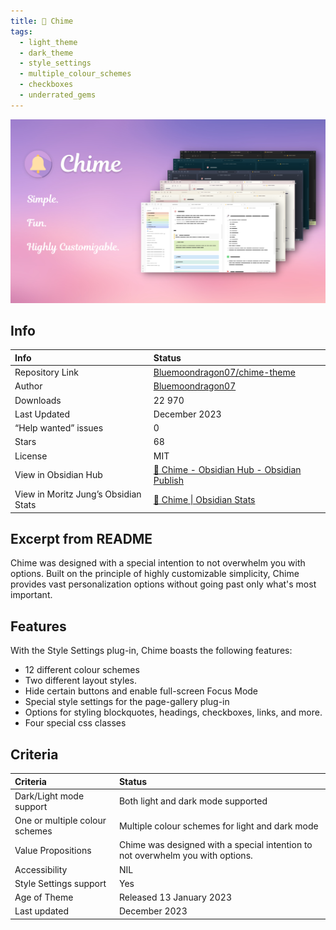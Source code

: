 ```yaml
---
title: 🔔 Chime
tags:
  - light_theme
  - dark_theme
  - style_settings
  - multiple_colour_schemes
  - checkboxes
  - underrated_gems
---
```


<img src="https://raw.githubusercontent.com/Bluemoondragon07/chime-theme/refs/heads/main/Screenshots/Showcase.png">

## Info

| Info                                 | Status                                                                                                                                                             |
| :----------------------------------- | :----------------------------------------------------------------------------------------------------------------------------------------------------------------- |
| Repository Link                      | [Bluemoondragon07/chime-theme](https://github.com/Bluemoondragon07/chime-theme)                                                                                    |
| Author                               | [Bluemoondragon07](https://github.com/Bluemoondragon07)                                                                                                            |
| Downloads                            | 22 970                                                                                                                                                             |
| Last Updated                         | December 2023                                                                                                                                                      |
| “Help wanted” issues                 | 0                                                                                                                                                                  |
| Stars                                | 68                                                                                                                                                                 |
| License                              | MIT                                                                                                                                                                |
| View in Obsidian Hub                 | [🔔 Chime \- Obsidian Hub \- Obsidian Publish](https://publish.obsidian.md/hub/02+-+Community+Expansions/02.05+All+Community+Expansions/Themes/%F0%9F%94%94+Chime) |
| View in Moritz Jung’s Obsidian Stats | [🔔 Chime \| Obsidian Stats](https://www.moritzjung.dev/obsidian-stats/themes/chime/)                                                                              |

## Excerpt from README

Chime was designed with a special intention to not overwhelm you with options. Built on the principle of highly customizable simplicity, Chime provides vast personalization options without going past only what's most important.

## Features

With the Style Settings plug-in, Chime boasts the following features:

- 12 different colour schemes
- Two different layout styles.
- Hide certain buttons and enable full-screen Focus Mode
- Special style settings for the page-gallery plug-in
- Options for styling blockquotes, headings, checkboxes, links, and more.
- Four special css classes

## Criteria

| Criteria                       | Status                                                                         |
| :----------------------------- | :----------------------------------------------------------------------------- |
| Dark/Light mode support        | Both light and dark mode supported                                             |
| One or multiple colour schemes | Multiple colour schemes for light and dark mode                                |
| Value Propositions             | Chime was designed with a special intention to not overwhelm you with options. |
| Accessibility                  | NIL                                                                            |
| Style Settings support         | Yes                                                                            |
| Age of Theme                   | Released 13 January 2023                                                       |
| Last updated                   | December 2023                                                                  |
